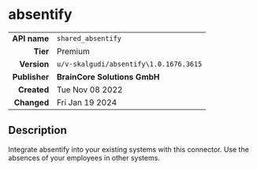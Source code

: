 # absentify
| | |
|-:|-|
|**API name**|`shared_absentify`|
|**Tier**|Premium|
|**Version**|`u/v-skalgudi/absentify\1.0.1676.3615`|
|**Publisher**|**BrainCore Solutions GmbH**|
|**Created**|Tue Nov 08 2022|
|**Changed**|Fri Jan 19 2024|

## Description
Integrate absentify into your existing systems with this connector. Use the absences of your employees in other systems.
